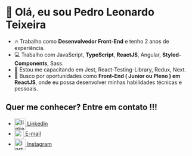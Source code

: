 # 👋 Olá, eu sou Pedro Leonardo Teixeira

- 🔥 Trabalho como **Desenvolvedor Front-End** e tenho 2 anos de experiência.
- 💻 Trabalho com JavaScript, **TypeScript**, **ReactJS**, Angular, **Styled-Components**, Sass.
- 💭 Estou me capacitando em Jest, React-Testing-Library, Redux, Next.
- 👀 Busco por oportunidades como **Front-End ( Junior ou Pleno ) em ReactJS**, onde eu possa desenvolver minhas habilidades técnicas e pessoais.


## Quer me conhecer? Entre em contato !!!

- <a href="https://www.linkedin.com/in/pedro-teixeira-dev/" target="_blank">
    <img align="center" src="https://img.icons8.com/nolan/344/linkedin-circled.png" style="width: 30px; height: 30px" alt="linkedin"/>
    Linkedin
  </a>

- <a href="mailto:pedrolts16+github@gmail.com" target="_blank">
    <img align="center" src="https://img.icons8.com/color/2x/gmail.png" style="width: 25px; height: 25px" alt="youtube"/>
    E-mail
  </a>

- <a href="https://instagram.com/pedrolts16" target="_blank">
    <img align="center" src="https://img.icons8.com/color/2x/instagram-new.png" style="width: 30px; height: 30px" alt="instagram"/>
    Instagram
  </a>

